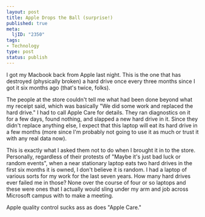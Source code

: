 ```yaml
--- 
layout: post
title: Apple Drops the Ball (surprise!)
published: true
meta: 
  ljID: "2350"
tags: 
- Technology
type: post
status: publish
---
```

I got my Macbook back from Apple last night. This is the one that has destroyed (physically broken) a hard drive once every three months since I got it six months ago (that's twice, folks).

The people at the store couldn't tell me what had been done beyond what my receipt said, which was basically "We did some work and replaced the hard drive." I had to call Apple Care for details. They ran diagnostics on it for a few days, found nothing, and slapped a new hard drive in it. Since they didn't replace anything else, I expect that this laptop will eat its hard drive in a few months (more since I'm probably not going to use it as much or trust it with any real data now).

This is exactly what I asked them not to do when I brought it in to the store. Personally, regardless of their protests of "Maybe it's just bad luck or random events", when a near stationary laptop eats two hard drives in the first six months it is owned, I don't believe it is random. I had a laptop of various sorts for my work for the last seven years. How many hard drives ever failed me in those? None over the course of four or so laptops and these were ones that I actually would sling under my arm and job across Microsoft campus with to make a meeting.

Apple quality control sucks ass as does "Apple Care."
